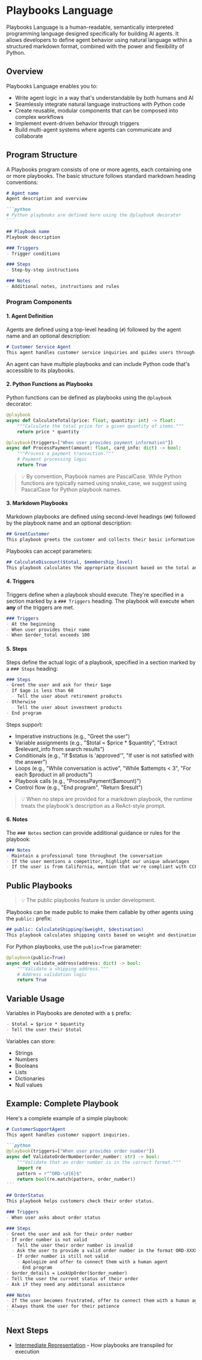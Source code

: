# Playbooks Language

Playbooks Language is a human-readable, semantically interpreted programming language designed specifically for building AI agents. It allows developers to define agent behavior using natural language within a structured markdown format, combined with the power and flexibility of Python.

## Overview

Playbooks Language enables you to:

- Write agent logic in a way that's understandable by both humans and AI
- Seamlessly integrate natural language instructions with Python code
- Create reusable, modular components that can be composed into complex workflows
- Implement event-driven behavior through triggers
- Build multi-agent systems where agents can communicate and collaborate

## Program Structure

A Playbooks program consists of one or more agents, each containing one or more playbooks. The basic structure follows standard markdown heading conventions:

````markdown
# Agent name
Agent description and overview

```python
# Python playbooks are defined here using the @playbook decorator
```

## Playbook name
Playbook description

### Triggers
- Trigger conditions

### Steps
- Step-by-step instructions

### Notes
- Additional notes, instructions and rules
````

### Program Components

#### 1. Agent Definition

Agents are defined using a top-level heading (`#`) followed by the agent name and an optional description:

```markdown
# Customer Service Agent
This agent handles customer service inquiries and guides users through the support process.
```

An agent can have multiple playbooks and can include Python code that's accessible to its playbooks.

#### 2. Python Functions as Playbooks

Python functions can be defined as playbooks using the `@playbook` decorator:

```python
@playbook
async def CalculateTotal(price: float, quantity: int) -> float:
    """Calculate the total price for a given quantity of items."""
    return price * quantity

@playbook(triggers=["When user provides payment information"])
async def ProcessPayment(amount: float, card_info: dict) -> bool:
    """Process a payment transaction."""
    # Payment processing logic
    return True
```

>:bulb: By convention, Playbook names are PascalCase. While Python functions are typically named using snake_case, we suggest using PascalCase for Python playbook names.

#### 3. Markdown Playbooks

Markdown playbooks are defined using second-level headings (`##`) followed by the playbook name and an optional description:

```markdown
## GreetCustomer
This playbook greets the customer and collects their basic information.
```

Playbooks can accept parameters:

```markdown
## CalculateDiscount($total, $membership_level)
This playbook calculates the appropriate discount based on the total and membership level.
```

#### 4. Triggers

Triggers define when a playbook should execute. They're specified in a section marked by a `### Triggers` heading. The playbook will execute when **any** of the triggers are met.

```markdown
### Triggers
- At the beginning
- When user provides their name
- When $order_total exceeds 100
```

#### 5. Steps

Steps define the actual logic of a playbook, specified in a section marked by a `### Steps` heading:

```markdown
### Steps
- Greet the user and ask for their $age
- If $age is less than 68
  - Tell the user about retirement products
- Otherwise
  - Tell the user about investment products
- End program
```

Steps support:

- Imperative instructions (e.g., "Greet the user")
- Variable assignments (e.g., "$total = $price * $quantity", "Extract $relevant_info from search results")
- Conditionals (e.g., "If $status is 'approved'", "If user is not satisfied with the answer")
- Loops (e.g., "While conversation is active", "While $attempts < 3", "For each $product in all products")
- Playbook calls (e.g., "ProcessPayment($amount)")
- Control flow (e.g., "End program", "Return $result")

>:bulb: When no steps are provided for a markdown playbook, the runtime treats the playbook's description as a ReAct-style prompt.

#### 6. Notes

The `### Notes` section can provide additional guidance or rules for the playbook:

```markdown
### Notes
- Maintain a professional tone throughout the conversation
- If the user mentions a competitor, highlight our unique advantages
- If the user is from California, mention that we're compliant with CCPA
```

## Public Playbooks

>:bulb: The public playbooks feature is under development.

Playbooks can be made public to make them callable by other agents using the `public:` prefix:

```markdown
## public: CalculateShipping($weight, $destination)
This playbook calculates shipping costs based on weight and destination.
```

For Python playbooks, use the `public=True` parameter:

```python
@playbook(public=True)
async def validate_address(address: dict) -> bool:
    """Validate a shipping address."""
    # Address validation logic
    return True
```

## Variable Usage

Variables in Playbooks are denoted with a `$` prefix:

```markdown
- $total = $price * $quantity
- Tell the user their $total
```

Variables can store:

- Strings
- Numbers
- Booleans
- Lists
- Dictionaries
- Null values

## Example: Complete Playbook

Here's a complete example of a simple playbook:

````markdown
# CustomerSupportAgent
This agent handles customer support inquiries.

```python
@playbook(triggers=["When user provides order number"])
async def ValidateOrderNumber(order_number: str) -> bool:
    """Validate that an order number is in the correct format."""
    import re
    pattern = r"^ORD-\d{6}$"
    return bool(re.match(pattern, order_number))
```

## OrderStatus
This playbook helps customers check their order status.

### Triggers
- When user asks about order status

### Steps
- Greet the user and ask for their order number
- If order number is not valid
  - Tell the user their order number is invalid
  - Ask the user to provide a valid order number in the format ORD-XXXXXX
  - If order number is still not valid
    - Apologize and offer to connect them with a human agent
    - End program
- $order_details = LookUpOrder($order_number)
- Tell the user the current status of their order
- Ask if they need any additional assistance

### Notes
- If the user becomes frustrated, offer to connect them with a human agent
- Always thank the user for their patience
```
````
## Next Steps

- [Intermediate Representation](intermediate-representation.md) - How playbooks are transpiled for execution
